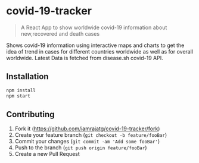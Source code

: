 # covid-19-tracker
> A React App to show worldwide covid-19 information about new,recovered and death cases 

Shows covid-19 information using interactive maps and charts to get the idea of trend in cases for different countries worldwide as well as for overall worldwide.
Latest Data is fetched from disease.sh covid-19 API.

## Installation



```sh
npm install
npm start
```

## Contributing

1. Fork it (<https://github.com/iamrajatg/covid-19-tracker/fork>)
2. Create your feature branch (`git checkout -b feature/fooBar`)
3. Commit your changes (`git commit -am 'Add some fooBar'`)
4. Push to the branch (`git push origin feature/fooBar`)
5. Create a new Pull Request


